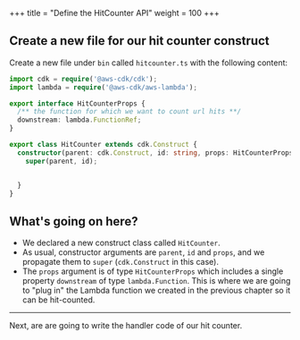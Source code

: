 +++
title = "Define the HitCounter API"
weight = 100
+++

## Create a new file for our hit counter construct

Create a new file under `bin` called `hitcounter.ts` with the following content:

```ts
import cdk = require('@aws-cdk/cdk');
import lambda = require('@aws-cdk/aws-lambda');

export interface HitCounterProps {
  /** the function for which we want to count url hits **/
  downstream: lambda.FunctionRef;
}

export class HitCounter extends cdk.Construct {
  constructor(parent: cdk.Construct, id: string, props: HitCounterProps) {
    super(parent, id);


  }
}
```

## What's going on here?

* We declared a new construct class called `HitCounter`.
* As usual, constructor arguments are `parent`, `id` and `props`, and we
  propagate them to `super` (`cdk.Construct` in this case).
* The `props` argument is of type `HitCounterProps` which includes a single
  property `downstream` of type `lambda.Function`. This is where we are going to "plug in" the
  Lambda function we created in the previous chapter so it can be hit-counted.

----

Next, are are going to write the handler code of our hit counter.